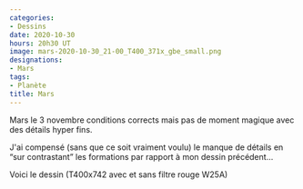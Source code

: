 ```yaml
---
categories:
- Dessins
date: 2020-10-30
hours: 20h30 UT
image: mars-2020-10-30_21-00_T400_371x_gbe_small.png
designations:
- Mars
tags:
- Planète
title: Mars
---
```

Mars le 3 novembre conditions corrects mais pas de moment magique avec des détails hyper fins.

J'ai compensé (sans que ce soit vraiment voulu) le manque de détails en “sur contrastant” les formations par rapport à mon dessin précédent…

Voici le dessin (T400x742 avec et sans filtre rouge W25A)


